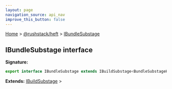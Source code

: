 ```yaml
---
layout: page
navigation_source: api_nav
improve_this_button: false
---
```



[Home](./index.md) &gt; [@rushstack/heft](./heft.md) &gt; [IBundleSubstage](./heft.ibundlesubstage.md)

## IBundleSubstage interface


<b>Signature:</b>

```typescript
export interface IBundleSubstage extends IBuildSubstage<BundleSubstageHooks, IBundleSubstageProperties>
```
<b>Extends:</b> [IBuildSubstage](./heft.ibuildsubstage.md) &gt;
